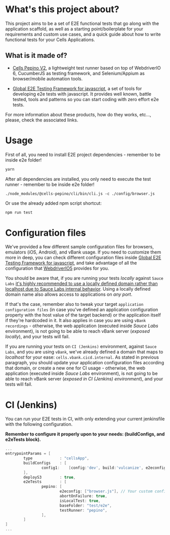# What's this project about?

This project aims to be a set of E2E functional tests that go along with the application scaffold, as well as a starting point/boilerplate for your requirements and custom use cases, and a quick guide about how to write functional tests for your Cells Applications.

## What is it made of?

- [Cells Pepino V2](https://platform.bbva.com/en-us/developers/engines/cells/documentation/testing/cells-pepino-v2), a lightweight test runner based on top of WebdriverIO 6, CucumberJS as testing framework, and Selenium/Appium as browser/mobile automation tools.

- [Global E2E Testing Framework for javascript](https://globaldevtools.bbva.com/bitbucket/projects/BGT/repos/e2e-js-framework/browse), a set of tools for developing e2e tests with javascript. It provides well known, battle tested, tools and patterns so you can start coding with zero effort e2e tests.

For more information about these products, how do they works, etc..., please, check the associated links.

# Usage

First of all, you need to install E2E project dependencies - remember to be inside e2e folder!

```bash
yarn
```

After all dependencies are installed, you only need to execute the test runner - remember to be inside e2e folder!

```shell
./node_modules/@cells-pepino/cli/bin/cli.js -c ./config/browser.js
```

Or use the already added npm script shortcut:

```bash
npm run test
```

# Configuration files

We've provided a few different sample configuration files for browsers, emulators (iOS, Android), and vBank usage. If you need to customize them more in deep, you can check different configuration files inside [Global E2E Testing Framework for javascript](https://globaldevtools.bbva.com/bitbucket/projects/BGT/repos/e2e-js-framework/browse/packages/generator-testing-wdio-ts/generators/app/templates/_v5/config), and take advantage of all the configuration that [WebdriverIO5](https://v5.webdriver.io/docs/options.html) provides for you.

You should be aware that, if you are running your tests _locally_ against `Sauce Labs` [it's highly recommended to use a locally defined domain rather than localhost due to Sauce Labs internal behavior](https://wiki.saucelabs.com/display/DOCS/Sauce+Connect+Proxy+FAQs#SauceConnectProxyFAQs-CanIAccessApplicationsonlocalhost?). Using a locally defined domain name also allows access to applications on *any port*.

If that's the case, remember also to tweak your target `application configuration files` (in case you've defined an application configuration property with the host value of the target backend) or the application itself if they're hardcoded in it. It also applies in case you are using `vBank recordings` - otherwise, the web application (executed inside _Sauce Labs_ environment), is not going to be able to reach vBank server (_exposed locally_), and your tests will fail.

If you are running your tests on `CI (Jenkins)` environment, against `Sauce Labs`, and you are using `vBank`, we've already defined a domain that maps to _localhost_ for your ease: `cells.vbank.cicd.internal`. As stated in previous paragraph, you should update  your application configuration files according that domain, or create a new one for CI usage - otherwise, the web application (executed inside _Sauce Labs_ environment), is not going to be able to reach vBank server (_exposed in CI (Jenkins) environment_), and your tests will fail.

# CI (Jenkins)

You can run your E2E tests in CI, with only extending your current jenkinsfile with the following configuration.

__Remember to configure it properly upon to your needs: (buildConfigs, and e2eTests block).__

```groovy
...
entrypointParams = [
        type            : "cellsApp",
        buildConfigs    : [
                config1:    [config:'dev', build:'vulcanize', e2econfig: ['pepino']] // Your build requirements.
        ],
        deployS3        : true,
        e2eTests        : [
                pepino: [
                        e2econfig: ["browser.js"], // Your custom config file for jenkins environment.
                        abortOnFailure: true,
                        isLocalTest: true,
                        baseFolder: "test/e2e",
                        testRunner: "pepino",
                ],
        ]
]
...
```